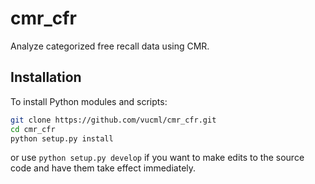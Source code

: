 # cmr_cfr
Analyze categorized free recall data using CMR.

## Installation

To install Python modules and scripts:

```bash
git clone https://github.com/vucml/cmr_cfr.git
cd cmr_cfr
python setup.py install
```

or use `python setup.py develop` if you want to make
edits to the source code and have them take effect
immediately.
